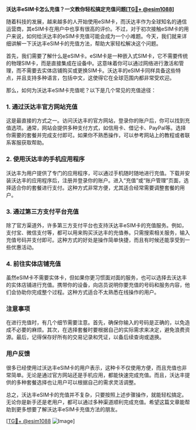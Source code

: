 **沃达丰eSIM卡怎么充值？一文教你轻松搞定充值问题[[TG💪+ @esim1088](https://t.me/s/esim1088)]**

随着科技的发展，越来越多的人开始使用eSIM卡，而沃达丰作为全球知名的通信运营商，其eSIM卡在用户中也享有很高的评价。不过，对于初次接触eSIM卡的用户来说，如何给沃达丰的eSIM卡充值可能会成为一个小难题。今天，我们就来详细讲解一下沃达丰eSIM卡的充值方法，帮助大家轻松解决这个问题。

首先，我们需要了解什么是eSIM卡。eSIM卡是一种嵌入式SIM卡，它不需要传统的物理SIM卡，而是直接集成在设备中。这意味着你可以通过网络进行激活和管理，而不需要去实体店铺购买或更换SIM卡。沃达丰的eSIM卡同样具备这些特点，并且支持多种语言，包括中文，这使得它在全球范围内都非常受欢迎。

那么，如何为沃达丰eSIM卡充值呢？以下是几个常见的充值途径：

### 1. **通过沃达丰官方网站充值**
这是最直接的方式之一。访问沃达丰的官方网站，登录你的账户后，你可以找到充值选项。通常，网站会提供多种支付方式，如信用卡、借记卡、PayPal等。选择你需要的套餐并完成支付即可。如果你不熟悉操作，可以参考网站上的教程或者联系客服获取帮助。

### 2. **使用沃达丰的手机应用程序**
沃达丰为用户提供了专门的应用程序，可以通过手机随时随地进行充值。下载并安装沃达丰的应用程序后，注册并登录你的账户。进入“充值”或“账户管理”页面，选择适合你的套餐进行支付。这种方式非常方便，尤其适合经常需要调整套餐的用户。

### 3. **通过第三方支付平台充值**
除了官方渠道外，许多第三方支付平台也支持沃达丰eSIM卡的充值服务。例如，支付宝、微信支付等，都可以用来购买沃达丰的充值券。只需搜索相关服务，输入充值号码并支付即可。这种方式的好处是操作简单快捷，而且有时候还能享受到一些优惠活动。

### 4. **前往实体店铺充值**
虽然eSIM卡不需要实体卡，但如果你更习惯面对面的服务，也可以选择去沃达丰的实体店铺进行充值。携带你的设备，向店员说明你要充值的号码和服务内容，他们会协助你完成整个过程。这种方式适合不太熟悉在线操作的用户。

### 注意事项
在进行充值时，有几个细节需要注意。首先，确保你输入的号码是正确的，以免造成不必要的麻烦。其次，在选择套餐时要根据自己的实际需求来决定，避免浪费资源。最后，记得保存好所有的交易记录和凭证，以备后续查询或退换。

### 用户反馈
很多已经使用过沃达丰eSIM卡的用户表示，这种卡不仅使用方便，而且充值也非常简单。无论是通过官方网站还是手机应用，都能快速完成充值。而且，沃达丰提供的多种套餐选择也让用户可以根据自己的需求灵活调整。

总之，沃达丰eSIM卡的充值并不复杂，只要按照上述步骤操作，就能轻松搞定。无论你是新手还是老用户，都可以通过多种渠道顺利完成充值。希望这篇文章能帮助到更多想要了解沃达丰eSIM卡充值方法的朋友。

[[TG💪+ @esim1088](https://t.me/s/esim1088) ![Image](https://i.postimg.cc/4NQfJmqS/Snipaste-2025-05-13-00-14-12.png)]